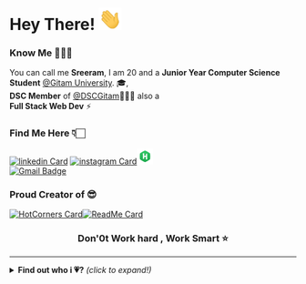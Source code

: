 # Hey There! <img src="https://github.com/AsishRaju/AsishRaju/raw/master/gifs/hi.gif" width="40px"></h2>

### Know Me 🙋🏻‍♂️

You can call me **Sreeram**,
I am 20 and a **Junior Year Computer Science Student** [@Gitam University](https://www.gitam.edu/). 🎓,<br> **DSC Member** of [@DSCGitam](https://github.com/dsc-gitam)🤹🏻‍♂️ also a <br>**Full Stack Web Dev** ⚡

### Find Me Here 👇🏻

[![linkedin Card](https://img.icons8.com/color/28/000000/linkedin.png)](https://www.linkedin.com/in/sreeram-thatavarthi/)
[![instagram Card](https://img.icons8.com/fluent/28/000000/instagram-new.png)](https://www.instagram.com/ram_thatavarthi/)[![HackerRank Card](https://github.com/AsishRaju/AsishRaju/raw/master/gifs/hackerrank..png)](https://www.hackerrank.com/sreeramt2019) <br>
[![Gmail Badge](https://img.shields.io/badge/-sreeramt2019@gmail.com-c14438?style=flat-square&logo=Gmail&logoColor=white&link=mailto:sreeramt2019@gmail.com)](mailto:sreeramt2019@gmail.com)

### Proud Creator of 😎

[![HotCorners Card](https://github-readme-stats.vercel.app/api/pin/?username=SreeramThatavarthi&repo=fleague)]( https://github.com/SreeramThatavarthi/fleague)[![ReadMe Card](https://github-readme-stats.vercel.app/api/pin/?username=SreeramThatavarthi&repo=shoppingApp)](https://github.com/AsishRaju/FirePad)

<h3 align="center"><strong> Don'0t Work hard ,&nbsp;Work Smart ⭐</strong> </h3>

---

<details close>
<summary><b>Find out who i 💗?</b> <i>(click to expand!)</i></summary>

### inCoding 👨🏻‍💻

<img src="https://img.icons8.com/color/28/000000/windows-10.png"/>
<img src="https://img.icons8.com/fluent/28/000000/console.png"/>
<img src="https://img.icons8.com/color/28/000000/git.png"/>
<img src="https://img.icons8.com/fluent/28/000000/chrome.png"/>
<img src="https://github.com/AsishRaju/AsishRaju/raw/master/gifs/code.png"/>
<img src="https://github.com/AsishRaju/AsishRaju/raw/master/gifs/postman..png"/>
<img src="https://github.com/AsishRaju/AsishRaju/raw/master/gifs/mongodb.png"/>
<img src="https://github.com/AsishRaju/AsishRaju/raw/master/gifs/firebase.png"/>
<img src="https://github.com/AsishRaju/AsishRaju/raw/master/gifs/react.png"/>
<img src="https://github.com/AsishRaju/AsishRaju/raw/master/gifs/nodejs.png"/> 
<img src="https://github.com/AsishRaju/AsishRaju/raw/master/gifs/javascript.png"/> 
<img src="https://github.com/AsishRaju/AsishRaju/raw/master/gifs/python.png"/>
<img src="https://img.icons8.com/color/28/000000/java-coffee-cup-logo.png"/>
<img src="https://github.com/AsishRaju/AsishRaju/raw/master/gifs/arduino.png"/>
<img src="https://github.com/AsishRaju/AsishRaju/raw/master/gifs/c++.png"/>
<img src="https://github.com/AsishRaju/AsishRaju/raw/master/gifs/c.png"/>


### Profile Overview 👀

![Github stats](https://github-readme-stats.vercel.app/api?username=SreeramThatavarthi&show_icons=true)<br>
```
And at last some stats to impress my next 😍😉.
```

</details>
